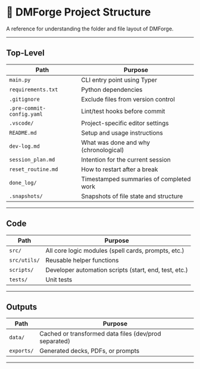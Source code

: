 # 📁 DMForge Project Structure

A reference for understanding the folder and file layout of DMForge.

---

## Top-Level

| Path | Purpose |
|------|---------|
| `main.py` | CLI entry point using Typer |
| `requirements.txt` | Python dependencies |
| `.gitignore` | Exclude files from version control |
| `.pre-commit-config.yaml` | Lint/test hooks before commit |
| `.vscode/` | Project-specific editor settings |
| `README.md` | Setup and usage instructions |
| `dev-log.md` | What was done and why (chronological) |
| `session_plan.md` | Intention for the current session |
| `reset_routine.md` | How to restart after a break |
| `done_log/` | Timestamped summaries of completed work |
| `.snapshots/` | Snapshots of file state and structure |

---

## Code

| Path | Purpose |
|------|---------|
| `src/` | All core logic modules (spell cards, prompts, etc.) |
| `src/utils/` | Reusable helper functions |
| `scripts/` | Developer automation scripts (start, end, test, etc.) |
| `tests/` | Unit tests |

---

## Outputs

| Path | Purpose |
|------|---------|
| `data/` | Cached or transformed data files (dev/prod separated) |
| `exports/` | Generated decks, PDFs, or prompts |

---

